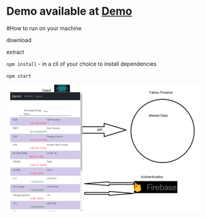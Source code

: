 # Demo available at <a href="https://ostrich4153.web.app/">Demo</a>

#How to run on your machine

<p>download</p>
<p>extract</p>
<p><code>npm install</code> - in a cli of your choice to install dependencies</p>
<p><code>npm start</code></p>

<img src="/architecture.png" alt="acrhitecture"/>
